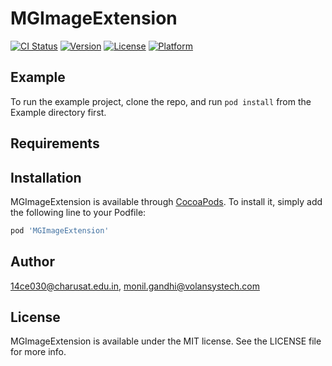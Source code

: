 # MGImageExtension

[![CI Status](https://img.shields.io/travis/mgandhi28/MGImageExtension.svg?style=flat)](https://travis-ci.org/mgandhi28/MGImageExtension)
[![Version](https://img.shields.io/cocoapods/v/MGImageExtension.svg?style=flat)](https://cocoapods.org/pods/MGImageExtension)
[![License](https://img.shields.io/cocoapods/l/MGImageExtension.svg?style=flat)](https://cocoapods.org/pods/MGImageExtension)
[![Platform](https://img.shields.io/cocoapods/p/MGImageExtension.svg?style=flat)](https://cocoapods.org/pods/MGImageExtension)

## Example

To run the example project, clone the repo, and run `pod install` from the Example directory first.

## Requirements

## Installation

MGImageExtension is available through [CocoaPods](https://cocoapods.org). To install
it, simply add the following line to your Podfile:

```ruby
pod 'MGImageExtension'
```

## Author

14ce030@charusat.edu.in, monil.gandhi@volansystech.com

## License

MGImageExtension is available under the MIT license. See the LICENSE file for more info.
